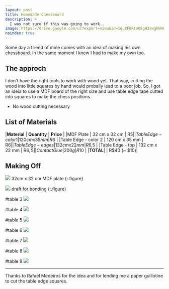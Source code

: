 ```yaml
---
layout: post
title: Homemade Chessboard
description: >
  I was not sure if this was going to work..
image: https://drive.google.com/uc?export=view&id=1qu8F8Rto6EgH3zwghNH8SdKG8MlBwTjV
noindex: true
---
```


Some day a friend of mine comes with an idea of making his own chessboard.
In the same moment I knew I had to make my own too.

## The approch

I don't have the right tools to work with wood yet. That way, cutting the wood into little squares by hand would probally lead to a poor job.
So, I got an ideia to use a MDF board of the right size and use table edge tape cutted into squares to make the chess positions.

  - No wood cutting necessary

## List of Materials

|**Material** | **Quantity** | **Price** |
|MDF Plate | 32 cm x 32 cm | R$5 |
|Table Edge - color 1 | 120 cm x 35 mm | R$6 |
|Table Edge - color 2 | 120 cm x 35 mm | R$6 |
|Table Edge - edges | 132 cm x 22 mm | R$6,5 |
|Table Edge - top | 132 cm x 22 mm | R$6,5 |
|Contact Glue | 200g | R$10 |
|**TOTAL**| | R$40 (~ $10)|


## Making Off


![](https://drive.google.com/uc?export=view&id=1N5y1tTyZfKIjFaTi6jp0keoeRps8dI3N)
32cm x 32 cm MDF plate
{:.figure}

![](https://drive.google.com/uc?export=view&id=1hCMfDNCAJvB6NsX6WRaW4bM2US7nlq8B)
draft for bonding
{:.figure}

#table 3
![](https://drive.google.com/uc?export=view&id=1zJHXbj-mxgpxm-sqw14swP1K9sA7sm2w)

#table 4
![](https://drive.google.com/uc?export=view&id=11jmki50k0k5c4d3LLBHcZanjKF4L_FdJ)

#table 5
![](https://drive.google.com/uc?export=view&id=18lVNw4vLf4Ogr-vrlS-vqs6MP1wOM4lj)

#table 6
![](https://drive.google.com/uc?export=view&id=11n6PbIdwO3e0sAMpy4MfJ1h8eQg0UUdO)

#table 7
![](https://drive.google.com/uc?export=view&id=183PaQAXzAXeqwmBJBgW9xeYC2kzogWZU)

#table 8
![](https://drive.google.com/uc?export=view&id=1uFuIQMbPVispAKb4LWNCzk1DZXZZRIQk)

#table 9
![](https://drive.google.com/uc?export=view&id=17M7UojRaz55UWfKCZjpbhw82sxRFf53u)

* * * 

Thanks to Rafael Medeiros for the idea and for lending me a paper guillotine to cut the table edge squares.

